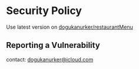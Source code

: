# Security Policy

Use latest version on [dogukanurker/restaurantMenu](https://github.com/DogukanUrker/restaurantMenu)

## Reporting a Vulnerability

contact: dogukanurker@icloud.com
